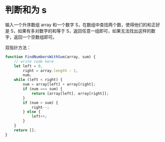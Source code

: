 # 判断和为 s

输入一个升序数组 array 和一个数字 S，在数组中查找两个数，使得他们的和正好是 S，如果有多对数字的和等于 S，返回任意一组即可，如果无法找出这样的数字，返回一个空数组即可。

双指针方法：

```javascript
function FindNumbersWithSum(array, sum) {
	// write code here
	let left = 0,
		right = array.length - 1,
		num;
	while (left < right) {
		num = array[left] + array[right];
		if (num === sum) {
			return [array[left], array[right]];
		}
		if (num > sum) {
			right--;
		} else {
			left++;
		}
	}
	return [];
}
```
